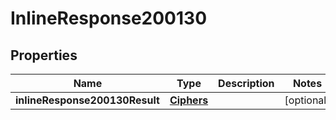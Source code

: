 # InlineResponse200130

## Properties
Name | Type | Description | Notes
------------ | ------------- | ------------- | -------------
**inlineResponse200130Result** | [**Ciphers**](Ciphers.md) |  |  [optional]
